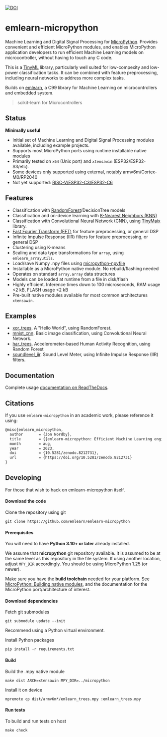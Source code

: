 [![DOI](https://zenodo.org/badge/670384512.svg)](https://zenodo.org/badge/latestdoi/670384512)

# emlearn-micropython

Machine Learning and Digital Signal Processing for [MicroPython](https://micropython.org).
Provides convenient and efficient MicroPython modules, and enables MicroPython application developers
to run efficient Machine Learning models on microcontroller, without having to touch any C code.

This is a [TinyML](https://www.tinyml.org/) library,
particularly well suited for low-compexity and low-power classification tasks.
It can be combined with feature preprocessing, including neural networks to address more complex tasks.

Builds on [emlearn](https://emlearn.org), a C99 library for Machine Learning on microcontrollers and embedded system.

> scikit-learn for Microcontrollers

## Status
**Minimally useful**

- Initial set of Machine Learning and Digital Signal Processing modules available, including example projects.
- Supports most MicroPython ports using runtime installable native modules
- Primarily tested on `x64` (Unix port) and `xtensawin` (ESP32/ESP32-S3/etc).
- Some devices only supported using external, notably armv6m/Cortex-M0/RP2040
- Not yet supported: [RISC-V/ESP32-C3/ESP32-C6](https://github.com/emlearn/emlearn-micropython/issues/35)

## Features

- Classification with [RandomForest](https://en.wikipedia.org/wiki/Random_forest)/DecisionTree models
- Classification and on-device learning with [K-Nearest Neighbors (KNN)](https://en.wikipedia.org/wiki/K-nearest_neighbors_algorithm)
- Classification with Convolutional Neural Network (CNN), using [TinyMaix](https://github.com/sipeed/TinyMaix/) library.
- [Fast Fourier Transform (FFT)](https://en.wikipedia.org/wiki/Fast_Fourier_transform) for feature preprocessing, or general DSP
- Infinite Impulse Response (IIR) filters for feature preprocessing, or general DSP
- Clustering using K-means
- Scaling and data type transformations for `array`, using `emlearn_arrayutils`.
- Load/save Numpy .npy files using [micropython-npyfile](https://github.com/jonnor/micropython-npyfile/)
- Installable as a MicroPython native module. No rebuild/flashing needed
- Operates on standard `array.array` data structures
- Models can be loaded at runtime from a file in disk/flash
- Highly efficient. Inference times down to 100 microseconds, RAM usage <2 kB, FLASH usage <2 kB
- Pre-built native modules available for most common architectures `xtensawin`.

## Examples

- [xor_trees](./examples/xor_trees/). A "Hello World", using RandomForest.
- [mnist_cnn](./examples/mnist_cnn/). Basic image classification, using Convolutional Neural Network.
- [har_trees](./examples/har_trees/). Accelerometer-based Human Activity Recognition, using Random Forest
- [soundlevel_iir](./examples/soundlevel_iir/). Sound Level Meter, using Infinite Impulse Response (IIR) filters.

## Documentation

Complete usage [documentation on ReadTheDocs](https://emlearn-micropython.readthedocs.io/en/latest/user_guide.html).


## Citations

If you use `emlearn-micropython` in an academic work, please reference it using:

```tex
@misc{emlearn_micropython,
  author       = {Jon Nordby},
  title        = {{emlearn-micropython: Efficient Machine Learning engine for MicroPython}},
  month        = aug,
  year         = 2023,
  doi          = {10.5281/zenodo.8212731},
  url          = {https://doi.org/10.5281/zenodo.8212731}
}
```



## Developing

For those that wish to hack on emlearn-micropython itself.

#### Download the code

Clone the repository using git
```
git clone https://github.com/emlearn/emlearn-micropython
```

#### Prerequisites

You will need to have **Python 3.10+ or later** already installed.

We assume that **micropython** git repository available.
It is assumed to be at the same level as this repository in the file system.
If using another location, adjust `MPY_DIR` accordingly.
You should be using MicroPython 1.25 (or newer).

Make sure you have the **build toolchain** needed for your platform.
See [MicroPython: Building native modules](https://docs.micropython.org/en/latest/develop/natmod.html),
and the documentation for the MicroPython port/architecture of interest.

#### Download dependencies

Fetch git submodules

```
git submodule update --init
```

Recommend using a Python virtual environment.

Install Python packages
```
pip install -r requirements.txt
```


#### Build

Build the .mpy native module
```
make dist ARCH=xtensawin MPY_DIR=../micropython
```

Install it on device
```
mpremote cp dist/armv6m*/emlearn_trees.mpy :emlearn_trees.mpy
```

#### Run tests

To build and run tests on host
```
make check
```


